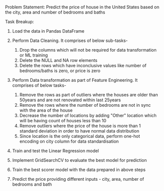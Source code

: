 Problem Statement:
Predict the price of house in the United States based on the city, area and number of bedrooms and baths

Task Breakup:
1. Load the data in Pandas DataFrame
2. Perform Data Cleaning. It comprises of below sub-tasks-
     1. Drop the columns which will not be required for data transformation or ML training
     2. Delete the NULL and NA row elements
     3. Delete the rows which have inconclusive values like number of bedrooms/baths is zero, or price is zero
  
3. Perform Data transformation as part of Feature Engineering. It comprises of below tasks-
     1. Remove the rows as part of outliers where the houses are older than 50years and are not renovated within last 25years
     2. Remove the rows where the number of bedrooms are not in sync with the area of the house
     3. Decrease the number of locations by adding "Other" location which will be having count of houses less than 10
     4. Remove outliers where the price of the house is more than 1 standard deviation in order to have normal data distribution
     5. Since location is the only categorical data, perform one-hot encoding on city column for data standardisation
  
4. Train and test the Linear Regression model
5. Implement GridSearchCV to evaluate the best model for prediction
6. Train the best scorer model with the data prepared in above steps
7. Predict the price providing different inputs - city, area, number of bedrooms and bath


